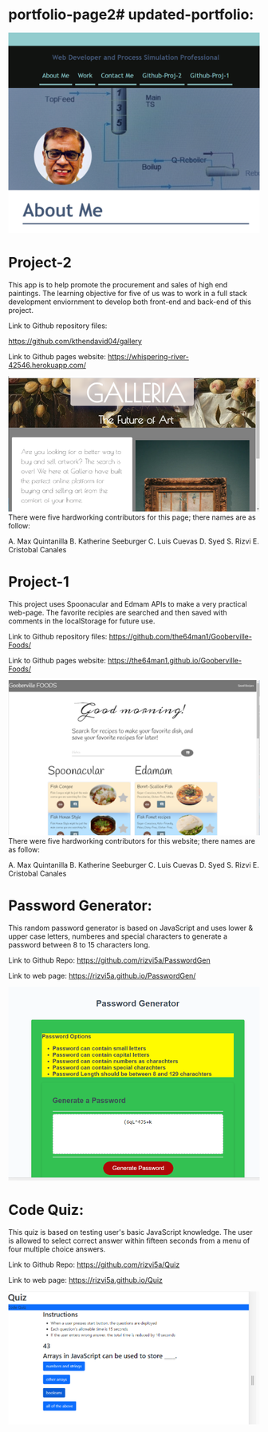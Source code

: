 # portfolio-page2# updated-portfolio:
<img src="assets/images/page2-portfolio.png" alt="page2-portfolio Picture>/img"> 

# Project-2

This app is to help promote the procurement and sales of high end paintings. The learning objective for five of us was to work in a full stack development enviornment to develop both front-end and back-end of this project.

Link to Github repository files: 

https://github.com/kthendavid04/gallery

Link to Github pages website: 
https://whispering-river-42546.herokuapp.com/

 <img src="assets/images/project-2.png" alt="project-2 Picture>/img"> 
There were five hardworking contributors for this page; there names are as follow:

A. Max Quintanilla
B. Katherine Seeburger
C. Luis Cuevas
D. Syed S. Rizvi
E. Cristobal Canales

# Project-1

This project uses Spoonacular and Edmam APIs to make a very practical web-page. The favorite recipies are searched and then saved with comments in the localStorage for future use.

Link to Github repository files: https://github.com/the64man1/Gooberville-Foods/

Link to Github pages website: https://the64man1.github.io/Gooberville-Foods/

 <img src="assets/images/Project-1.png" alt="project-1 Picture>/img"> 
There were five hardworking contributors for this website; there names are as follow:

A. Max Quintanilla
B. Katherine Seeburger
C. Luis Cuevas
D. Syed S. Rizvi
E. Cristobal Canales

# Password Generator:

This random password generator is based on JavaScript and uses lower & upper case letters, numberes and special characters to generate a password between 8 to 15 characters long.

Link to Github Repo: https://github.com/rizvi5a/PasswordGen

Link to web page: https://rizvi5a.github.io/PasswordGen/

<img src="assets/images/Password-Generator.png" alt="Password Generator Picture>/img"> 

# Code Quiz:

This quiz is based on testing user's basic JavaScript knowledge. The user is allowed to select correct answer within fifteen seconds from a menu of four multiple choice answers. 

Link to Github Repo: https://github.com/rizvi5a/Quiz

Link to web page: https://rizvi5a.github.io/Quiz

<img src="assets/images/Code-Quiz.png" alt="Code Quiz Picture>/img">
